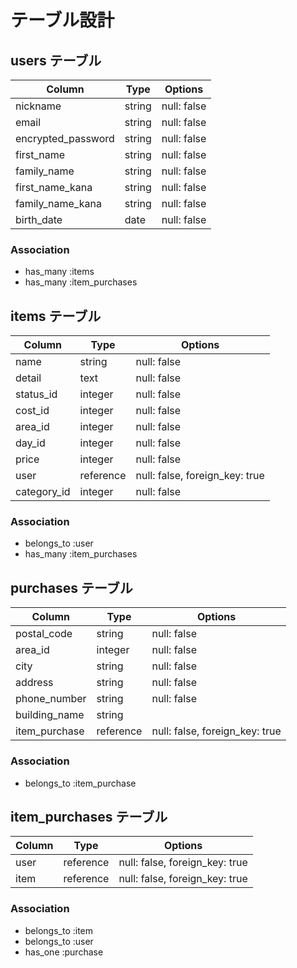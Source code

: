 # テーブル設計

## users テーブル

| Column             | Type    | Options     |
| ------------------ | ------- | ----------- |
| nickname           | string  | null: false |
| email              | string  | null: false |
| encrypted_password | string  | null: false |
| first_name         | string  | null: false |
| family_name        | string  | null: false |
| first_name_kana    | string  | null: false |
| family_name_kana   | string  | null: false |
| birth_date         | date    | null: false |


### Association

- has_many :items
- has_many :item_purchases


## items テーブル

| Column      | Type      | Options                        |
| ----------- | --------- | ------------------------------ |
| name        | string    | null: false                    |
| detail      | text      | null: false                    |
| status_id   | integer   | null: false                    |
| cost_id     | integer   | null: false                    |
| area_id     | integer   | null: false                    |
| day_id      | integer   | null: false                    |
| price       | integer   | null: false                    |
| user        | reference | null: false, foreign_key: true |
| category_id | integer   | null: false                    |

### Association

- belongs_to :user
- has_many :item_purchases


## purchases テーブル

| Column         | Type      | Options                        |
| -------------- | --------- | ------------------------------ |
| postal_code    | string    | null: false                    |
| area_id        | integer   | null: false                    |
| city           | string    | null: false                    |
| address        | string    | null: false                    |
| phone_number   | string    | null: false                    |
| building_name  | string    |                                |
| item_purchase  | reference | null: false, foreign_key: true |

### Association

- belongs_to :item_purchase

## item_purchases テーブル

| Column  | Type       | Options                       |
| --------| ---------- | ----------------------------- |
| user    | reference  | null: false, foreign_key: true|
| item    | reference  | null: false, foreign_key: true|

### Association

- belongs_to :item
- belongs_to :user
- has_one :purchase
